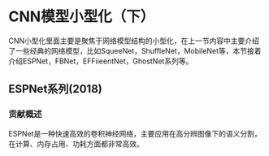 <!--适用于[License](https://github.com/chenzomi12/DeepLearningSystem/blob/main/LICENSE)版权许可-->

# CNN模型小型化（下）

CNN小型化里面主要是聚焦于网络模型结构的小型化，在上一节内容中主要介绍 了一些经典的网络模型，比如SqueeNet，ShuffleNet，MobileNet等，本节接着介绍ESPNet，FBNet，EFFiieentNet，GhostNet系列等。

## ESPNet系列(2018)

### 贡献概述

ESPNet是一种快速高效的卷积神经网络，主要应用在高分辨图像下的语义分割，在计算、内存占用、功耗方面都非常高效。